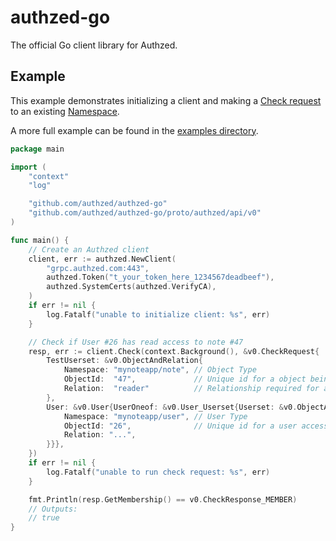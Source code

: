 # authzed-go

The official Go client library for Authzed.

## Example

This example demonstrates initializing a client and making a [Check request] to an existing [Namespace].

A more full example can be found in the [examples directory].

[Check request]:https://docs.authzed.com/concept/check
[Namespace]: https://docs.authzed.com/concept/namespaces
[examples directory]: examples

```go
package main

import (
	"context"
	"log"

	"github.com/authzed/authzed-go"
	"github.com/authzed/authzed-go/proto/authzed/api/v0"
)

func main() {
	// Create an Authzed client
	client, err := authzed.NewClient(
		"grpc.authzed.com:443",
		authzed.Token("t_your_token_here_1234567deadbeef"),
		authzed.SystemCerts(authzed.VerifyCA),
	)
	if err != nil {
		log.Fatalf("unable to initialize client: %s", err)
	}

	// Check if User #26 has read access to note #47
	resp, err := client.Check(context.Background(), &v0.CheckRequest{
		TestUserset: &v0.ObjectAndRelation{
			Namespace: "mynoteapp/note", // Object Type
			ObjectId:  "47",             // Unique id for a object being accessed
			Relation:  "reader"          // Relationship required for access
		},
		User: &v0.User{UserOneof: &v0.User_Userset{Userset: &v0.ObjectAndRelation{
			Namespace: "mynoteapp/user", // User Type
			ObjectId: "26",              // Unique id for a user accessing the object
			Relation: "...",
		}}},
	})
	if err != nil {
		log.Fatalf("unable to run check request: %s", err)
	}

	fmt.Println(resp.GetMembership() == v0.CheckResponse_MEMBER)
	// Outputs:
	// true
}
```
